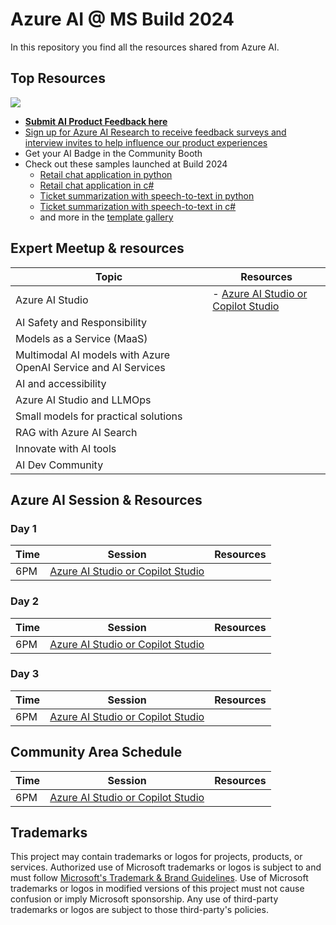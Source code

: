 # Azure AI @ MS Build 2024

In this repository you find all the resources shared from Azure AI.

## Top Resources
[![](https://dcbadge.vercel.app/api/server/ByRwuEEgH4)](https://aka.ms/AzureAI/Discord)
- [**Submit AI Product Feedback here**](https://ai/feedback)
- [Sign up for Azure AI Research to receive feedback surveys and interview invites to help influence our product experiences]()
- Get your AI Badge in the Community Booth
- Check out these samples launched at Build 2024
  - [Retail chat application in python](https://github.com/Azure-Samples/contoso-chat)
  - [Retail chat application in c#](https://github.com/Azure-Samples/contoso-chat-csharp-prompty)
  - [Ticket summarization with speech-to-text in python](https://github.com/Azure-Samples/summarization-openai-python-promptflow?tab=readme-ov-file#updated-commands)
  - [Ticket summarization with speech-to-text in c#](https://github.com/Azure-Samples/summarization-openai-csharp-prompty)
  - and more in the [template gallery](https://aka.ms/ai-apps)
        




## Expert Meetup & resources

|   Topic     |    Resources   |
|   ---      |   ---     | 
|  Azure AI Studio       |  - [Azure AI Studio or Copilot Studio](..) | 
|  AI Safety and Responsibility | |
|  Models as a Service (MaaS)   | |
|  Multimodal AI models with Azure OpenAI Service and AI Services | |
|  AI and accessibility         | | 
|  Azure AI Studio and LLMOps   | | 
|  Small models for practical solutions | |
|  RAG with Azure AI Search     | | 
|  Innovate with AI tools       | | 
|  AI Dev Community             | | 



## Azure AI Session & Resources

### Day 1
|   Time     |   Session |   Resources   |
|   ---      |   ---     |   ---        |
|  6PM       |  [Azure AI Studio or Copilot Studio](..) | 

### Day 2
|   Time     |   Session |   Resources   |
|   ---      |   ---     |   ---        |
|  6PM       |  [Azure AI Studio or Copilot Studio](..) | 

### Day 3
|   Time     |   Session |   Resources   |
|   ---      |   ---     |   ---        |
|  6PM       |  [Azure AI Studio or Copilot Studio](..) | 


## Community Area Schedule

|   Time     |   Session |   Resources   |
|   ---      |   ---     |   ---        |
|  6PM       |  [Azure AI Studio or Copilot Studio](..) | 


## Trademarks

This project may contain trademarks or logos for projects, products, or services. Authorized use of Microsoft 
trademarks or logos is subject to and must follow 
[Microsoft's Trademark & Brand Guidelines](https://www.microsoft.com/en-us/legal/intellectualproperty/trademarks/usage/general).
Use of Microsoft trademarks or logos in modified versions of this project must not cause confusion or imply Microsoft sponsorship.
Any use of third-party trademarks or logos are subject to those third-party's policies.
